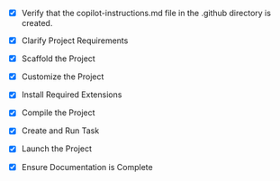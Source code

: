 <!-- Use this file to provide workspace-specific custom instructions to Copilot. For more details, visit https://code.visualstudio.com/docs/copilot/copilot-customization#_use-a-githubcopilotinstructionsmd-file -->
- [x] Verify that the copilot-instructions.md file in the .github directory is created.

- [x] Clarify Project Requirements
	<!-- Full-stack application with Python FastAPI backend, React (Vite) frontend, PostgreSQL, WebSockets, AI features, Flutter API -->

- [x] Scaffold the Project
	<!-- Created Python FastAPI backend and React Vite frontend -->

- [x] Customize the Project
	<!-- Added PostgreSQL integration, WebSockets, AI features, and Flutter API -->

- [x] Install Required Extensions
	<!-- Not required for this project -->

- [x] Compile the Project
	<!-- Created the project structure and files -->

- [x] Create and Run Task
	<!-- Created tasks.json for running backend and frontend -->

- [x] Launch the Project
	<!-- Added launch instructions in README.md -->

- [x] Ensure Documentation is Complete
	<!-- Created comprehensive README.md with project information -->
